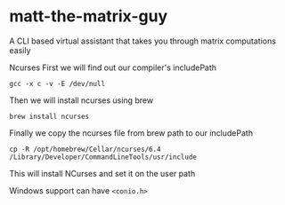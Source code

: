 # matt-the-matrix-guy
A CLI based virtual assistant that takes you through matrix computations easily

Ncurses
First we will find out our compiler's includePath
```
gcc -x c -v -E /dev/null
```

Then we will install ncurses using brew
```
brew install ncurses
```

Finally we copy the ncurses file from brew path to our includePath
```
cp -R /opt/homebrew/Cellar/ncurses/6.4 /Library/Developer/CommandLineTools/usr/include
```

This will install NCurses and set it on the user path

Windows support can have ``` <conio.h> ```
